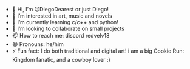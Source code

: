 - 👋 Hi, I’m @DiegoDearest or just Diego!
- 👀 I’m interested in art, music and novels
- 🌱 I’m currently learning c/c++ and python!
- 💞️ I’m looking to collaborate on small projects
- 📫 How to reach me: discord redvelv18
- 😄 Pronouns: he/him
- ⚡ Fun fact: I do both traditional and digital art!
i am a big Cookie Run: Kingdom fanatic, and a cowboy lover :)

<!---
DiegoDearest/DiegoDearest is a ✨ special ✨ repository because its `README.md` (this file) appears on your GitHub profile.
You can click the Preview link to take a look at your changes.
--->
